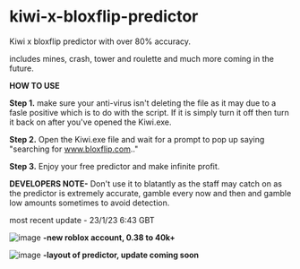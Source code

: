 # kiwi-x-bloxflip-predictor

Kiwi x bloxflip predictor with over 80% accuracy.

includes mines, crash, tower and roulette and much more coming in the future.

**HOW TO USE**

**Step 1.** make sure your anti-virus isn't deleting the file as it may due to a
fasle positive which is to do with the script. If it is simply turn it off then
turn it back on after you've opened the Kiwi.exe.

**Step 2.** Open the Kiwi.exe file and wait for a prompt to pop up saying "searching for www.bloxflip.com.."

**Step 3.** Enjoy your free predictor and make infinite profit.


**DEVELOPERS NOTE-**
Don't use it to blatantly as the staff may catch on as the predictor is 
extremely accurate, gamble every now and then and gamble low amounts sometimes
to avoid detection.


most recent update - 23/1/23 6:43 GBT

![image](https://user-images.githubusercontent.com/123630885/214891588-632ede7e-98be-4356-92c3-bc022bd387f2.png)  **-new roblox account, 0.38 to 40k+**


![image](https://user-images.githubusercontent.com/123630885/214891797-f3b7fb8e-078f-441c-b2dc-e184f40e821c.png)  **-layout of predictor, update coming soon**
